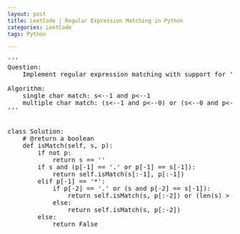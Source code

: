```yaml
---
layout: post
title: LeetCode | Regular Expression Matching in Python
categories: LeetCode
tags: Python

---
```

<!-- import js for mathjax -->
<script src="http://cdn.mathjax.org/mathjax/latest/MathJax.js?config=default"></script>
<script type="text/x-mathjax-config">
MathJax.Hub.Config({
tex2jax: {inlineMath: [['$','$'], ['\\(','\\)']]}
});
</script>


<pre>
'''
Question:
    Implement regular expression matching with support for '.' and '*'. '.' Matches any single character. '*' Matches zero or more of the preceding element. The matching should cover the entire input string (not partial).

Algorithm:
    single char match: s<--1 and p<--1
    multiple char match: (s<--1 and p<--0) or (s<--0 and p<--2)
'''


class Solution:
    # @return a boolean
    def isMatch(self, s, p):
        if not p:
            return s == ''
        if s and (p[-1] == '.' or p[-1] == s[-1]):
            return self.isMatch(s[:-1], p[:-1])
        elif p[-1] == '*':
            if p[-2] == '.' or (s and p[-2] == s[-1]):
                return self.isMatch(s, p[:-2]) or (len(s) > 0 and self.isMatch(s[:-1], p))
            else:
                return self.isMatch(s, p[:-2])
        else:
            return False
</pre>
